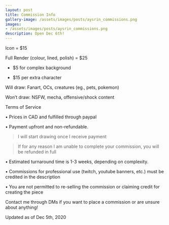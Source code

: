 ```yaml
---
layout: post
title: Commission Info
gallery-image: /assets/images/posts/aysrin_commissions.png
images: 
- /assets/images/posts/aysrin_commissions.png
description: Open Dec 6th!
---
```


Icon = $15

Full Render (colour, lined, polish) =  $25

+ $5 for complex background

+ $15 per extra character  

Will draw: Fanart, OCs, creatures (eg., pets, pokemon)

Won’t draw: NSFW, mecha, offensive/shock content




Terms of Service

• Prices in CAD and fulfilled through paypal

• Payment upfront and non-refundable.

> I will start drawing once I receive payment

> If for any reason I am unable to complete your commission, you will be refunded in full

• Estimated turnaround time is 1-3 weeks, depending on complexity.

• Commissions for professional use (twitch, youtube banners, etc.) must be credited in the description

• You are not permitted to re-selling the commission or claiming credit for creating the piece



 

Contact me through DMs if you want to place a commission or are unsure about anything!

Updated as of Dec 5th, 2020
